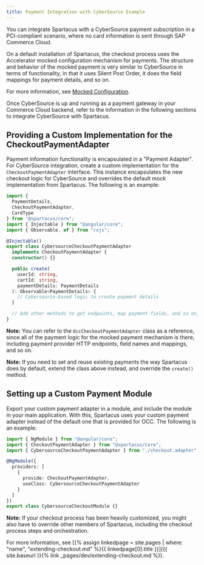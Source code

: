 ```yaml
---
title: Payment Integration with CyberSource Example
---
```


You can integrate Spartacus with a CyberSource payment subscription in a PCI-compliant scenario, where no card information is sent through SAP Commerce Cloud.

On a default installation of Spartacus, the checkout process uses the Accelerator mocked configuration mechanism for payments. The structure and behavior of the mocked payment is very similar to CyberSource in terms of functionality, in that it uses Silent Post Order, it does the field mappings for payment details, and so on.

For more information, see [Mocked Configuration](https://help.sap.com/viewer/4c33bf189ab9409e84e589295c36d96e/latest/en-US/8ae2fd11866910148aebc156c3e1a877.html).

Once CyberSource is up and running as a payment gateway in your Commerce Cloud backend, refer to the information in the following sections to integrate CyberSource with Spartacus.

## Providing a Custom Implementation for the CheckoutPaymentAdapter

Payment information functionality is encapsulated in a "Payment Adapter". For CyberSource integration, create a custom implementation for the `CheckoutPaymentAdapter` interface. This instance encapsulates the new checkout logic for CyberSource and overrides the default mock implementation from Spartacus. The following is an example:

```ts
import {
  PaymentDetails,
  CheckoutPaymentAdapter,
  CardType
} from "@spartacus/core";
import { Injectable } from "@angular/core";
import { Observable, of } from "rxjs";

@Injectable()
export class CybersourceCheckoutPaymentAdapter
  implements CheckoutPaymentAdapter {
  constructor() {}

  public create(
    userId: string,
    cartId: string,
    paymentDetails: PaymentDetails
  ): Observable<PaymentDetails> {
    // Cybersource-based logic to create payment details
  }

  // Add other methods to get endpoints, map payment fields, and so on, as needed.
}
```

**Note:** You can refer to the `OccCheckoutPaymentAdapter` class as a reference, since all of the payment logic for the mocked payment mechanism is there, including payment provider HTTP endpoints, field names and mappings, and so on.

**Note:** If you need to set and reuse existing payments the way Spartacus does by default, extend the class above instead, and override the `create()` method.

## Setting up a Custom Payment Module

Export your custom payment adapter in a module, and include the module in your main application. With this, Spartacus uses your custom payment adapter instead of the default one that is provided for OCC. The following is an example:

```ts
import { NgModule } from "@angular/core";
import { CheckoutPaymentAdapter } from "@spartacus/core";
import { CybersourceCheckoutPaymentAdapter } from "./checkout.adapter";

@NgModule({
  providers: [
    {
      provide: CheckoutPaymentAdapter,
      useClass: CybersourceCheckoutPaymentAdapter
    }
  ]
})
export class CybersourceCheckoutModule {}
```

**Note:** If your checkout process has been heavily customized, you might also have to override other members of Spartacus, including the checkout process steps and orchestration.

For more information, see [{% assign linkedpage = site.pages | where: "name", "extending-checkout.md" %}{{ linkedpage[0].title }}]({{ site.baseurl }}{% link _pages/dev/extending-checkout.md %}).
